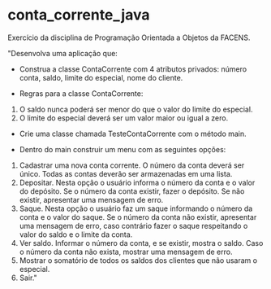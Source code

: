 # conta_corrente_java

Exercício da disciplina de Programação Orientada a Objetos da FACENS.

"Desenvolva uma aplicação que:

* Construa a classe ContaCorrente com  4 atributos privados: número conta, saldo, limite do especial, nome do cliente.

* Regras para a classe ContaCorrente:

1. O saldo nunca poderá ser menor do que o valor do limite do especial.
2. O limite do especial deverá ser um valor maior ou igual a zero.

* Crie uma classe chamada TesteContaCorrente com o método main.

* Dentro do main construir um menu com as seguintes opções:

1. Cadastrar uma nova conta corrente. O número da conta deverá ser único. Todas as contas deverão ser armazenadas em uma lista.
2. Depositar. Nesta opção o usuário informa o número da conta e o valor do depósito. Se o número da conta existir, fazer o depósito. Se não existir, apresentar uma mensagem de erro.
3. Saque. Nesta opção o usuário faz um saque informando o número da conta e o valor do saque. Se o número da conta não existir, apresentar uma mensagem de erro, caso contrário fazer o saque respeitando o valor do saldo e o limite da conta.
4. Ver saldo. Informar o número da conta, e se existir, mostra o saldo. Caso o número da conta não exista, mostrar uma mensagem de erro.
5. Mostrar o somatório de todos os saldos dos clientes que não usaram o especial.
6. Sair."
